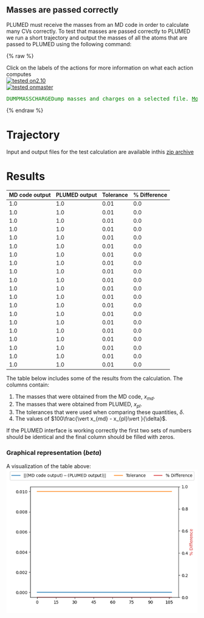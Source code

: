 Masses are passed correctly
---------------------------

PLUMED must receive the masses from an MD code in order to calculate many CVs correctly.
To test that masses are passed correctly to PLUMED we run a short trajectory and output the masses of all the atoms that 
are passed to PLUMED using the following command: 

{% raw %}
<div class="plumedInputContainer">
<div class="plumedpreheader">
<div class="headerInfo" id="value_details_working1.dat"> Click on the labels of the actions for more information on what each action computes </div>
<div class="containerBadge">
<div class="headerBadge"><a href="working1.dat.plumed.stderr"><img src="https://img.shields.io/badge/2.10-passing-green.svg" alt="tested on2.10" /></a></div>
<div class="headerBadge"><a href="working1.dat.plumed_master.stderr"><img src="https://img.shields.io/badge/master-passing-green.svg" alt="tested onmaster" /></a></div>
</div>
</div>
<pre class="plumedlisting">
<span class="plumedtooltip" style="color:green">DUMPMASSCHARGE<span class="right">Dump masses and charges on a selected file. <a href="https://www.plumed.org/doc-master/user-doc/html/DUMPMASSCHARGE" style="color:green">More details</a><i></i></span></span> <span class="plumedtooltip">FILE<span class="right">file on which to output charges and masses<i></i></span></span>=mq_plumed
</pre></div>

 {% endraw %} 

# Trajectory

Input and output files for the test calculation are available inthis [zip archive](basic_master.zip)

# Results

| MD code output | PLUMED output | Tolerance | % Difference | 
|:-------------|:--------------|:--------------|:--------------| 
| 1.0 | 1.0 | 0.01 | 0.0 |
| 1.0 | 1.0 | 0.01 | 0.0 |
| 1.0 | 1.0 | 0.01 | 0.0 |
| 1.0 | 1.0 | 0.01 | 0.0 |
| 1.0 | 1.0 | 0.01 | 0.0 |
| 1.0 | 1.0 | 0.01 | 0.0 |
| 1.0 | 1.0 | 0.01 | 0.0 |
| 1.0 | 1.0 | 0.01 | 0.0 |
| 1.0 | 1.0 | 0.01 | 0.0 |
| 1.0 | 1.0 | 0.01 | 0.0 |
| 1.0 | 1.0 | 0.01 | 0.0 |
| 1.0 | 1.0 | 0.01 | 0.0 |
| 1.0 | 1.0 | 0.01 | 0.0 |
| 1.0 | 1.0 | 0.01 | 0.0 |
| 1.0 | 1.0 | 0.01 | 0.0 |
| 1.0 | 1.0 | 0.01 | 0.0 |
| 1.0 | 1.0 | 0.01 | 0.0 |
| 1.0 | 1.0 | 0.01 | 0.0 |
| 1.0 | 1.0 | 0.01 | 0.0 |
| 1.0 | 1.0 | 0.01 | 0.0 |


The table below includes some of the results from the calculation.  The columns contain:

1. The masses that were obtained from the MD code, $x_{md}$.
2. The masses that were obtained from PLUMED, $x_{pl}$.
3. The tolerances that were used when comparing these quantities, $\delta$.
4. The values of $100\frac{\vert x_{md} - x_{pl}\vert }{\delta}$.

If the PLUMED interface is working correctly the first two sets of numbers should be identical and the final column should be filled with zeros.


### Graphical representation (_beta_)
A visualization of the table above:  
![mass_master](./mass_master.png)
